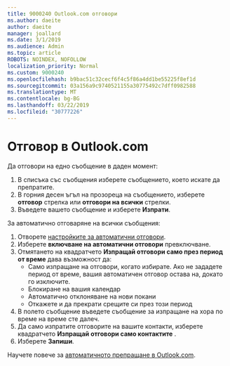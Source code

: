 ```yaml
---
title: 9000240 Outlook.com отговори
ms.author: daeite
author: daeite
manager: joallard
ms.date: 3/1/2019
ms.audience: Admin
ms.topic: article
ROBOTS: NOINDEX, NOFOLLOW
localization_priority: Normal
ms.custom: 9000240
ms.openlocfilehash: b9bac51c32cecf6f4c5f86a4dd1be55225f8ef1d
ms.sourcegitcommit: 03a156a9c9740521155a30775492c7dff0982588
ms.translationtype: MT
ms.contentlocale: bg-BG
ms.lasthandoff: 03/22/2019
ms.locfileid: "30777226"
---
```

# <a name="replying-in-outlookcom"></a>Отговор в Outlook.com

Да отговори на едно съобщение в даден момент:

1. В списъка със съобщения изберете съобщението, което искате да препратите.
2. В горния десен ъгъл на прозореца на съобщението, изберете **отговор** стрелка или **отговори на всички** стрелки.
3. Въведете вашето съобщение и изберете **Изпрати**.

За автоматично отговаряне на всички съобщения:

1. Отворете [настройките за автоматични отговори](https://outlook.live.com/mail/options/mail/automaticReplies/automaticRepliesOption).
2. Изберете **включване на автоматични отговори** превключване.
3. Отмятането на квадратчето **Изпращай отговори само през период от време** дава възможност да:
    - Само изпращане на отговори, когато избирате. Ако не зададете период от време, вашия автоматичен отговор остава на, докато го изключите.
    - Блокиране на вашия календар
    - Автоматично отклоняване на нови покани
    - Откажете и да прекрати срещите си през този период
4. В полето съобщение въведете съобщение за изпращане на хора по време на време сте далеч.
5. Да само изпратите отговорите на вашите контакти, изберете квадратчето **Изпращай отговори само контактите** .
6. Изберете **Запиши**.

Научете повече за [автоматичното препращане в Outlook.com](https://support.office.com/article/14614626-9855-48dc-a986-dec81d07b1a0).